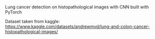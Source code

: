 Lung cancer detection on histopathological images with CNN built with PyTorch

Dataset taken from kaggle: https://www.kaggle.com/datasets/andrewmvd/lung-and-colon-cancer-histopathological-images/
